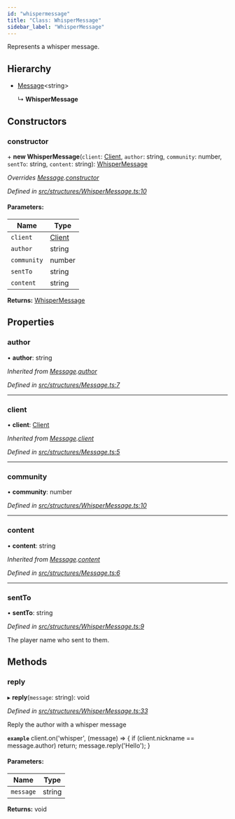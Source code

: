 ```yaml
---
id: "whispermessage"
title: "Class: WhisperMessage"
sidebar_label: "WhisperMessage"
---
```


Represents a whisper message.

## Hierarchy

* [Message](message.md)<string\>

  ↳ **WhisperMessage**

## Constructors

### constructor

\+ **new WhisperMessage**(`client`: [Client](client.md), `author`: string, `community`: number, `sentTo`: string, `content`: string): [WhisperMessage](whispermessage.md)

*Overrides [Message](message.md).[constructor](message.md#constructor)*

*Defined in [src/structures/WhisperMessage.ts:10](https://github.com/SuspiciousLookingOwl/transformice.js/blob/647a173/src/structures/WhisperMessage.ts#L10)*

#### Parameters:

Name | Type |
------ | ------ |
`client` | [Client](client.md) |
`author` | string |
`community` | number |
`sentTo` | string |
`content` | string |

**Returns:** [WhisperMessage](whispermessage.md)

## Properties

### author

•  **author**: string

*Inherited from [Message](message.md).[author](message.md#author)*

*Defined in [src/structures/Message.ts:7](https://github.com/SuspiciousLookingOwl/transformice.js/blob/647a173/src/structures/Message.ts#L7)*

___

### client

•  **client**: [Client](client.md)

*Inherited from [Message](message.md).[client](message.md#client)*

*Defined in [src/structures/Message.ts:5](https://github.com/SuspiciousLookingOwl/transformice.js/blob/647a173/src/structures/Message.ts#L5)*

___

### community

•  **community**: number

*Defined in [src/structures/WhisperMessage.ts:10](https://github.com/SuspiciousLookingOwl/transformice.js/blob/647a173/src/structures/WhisperMessage.ts#L10)*

___

### content

•  **content**: string

*Inherited from [Message](message.md).[content](message.md#content)*

*Defined in [src/structures/Message.ts:6](https://github.com/SuspiciousLookingOwl/transformice.js/blob/647a173/src/structures/Message.ts#L6)*

___

### sentTo

•  **sentTo**: string

*Defined in [src/structures/WhisperMessage.ts:9](https://github.com/SuspiciousLookingOwl/transformice.js/blob/647a173/src/structures/WhisperMessage.ts#L9)*

The player name who sent to them.

## Methods

### reply

▸ **reply**(`message`: string): void

*Defined in [src/structures/WhisperMessage.ts:33](https://github.com/SuspiciousLookingOwl/transformice.js/blob/647a173/src/structures/WhisperMessage.ts#L33)*

Reply the author with a whisper message

**`example`** 
client.on('whisper', (message) => {
	if (client.nickname == message.author)
		return;
	message.reply('Hello');
}

#### Parameters:

Name | Type |
------ | ------ |
`message` | string |

**Returns:** void
